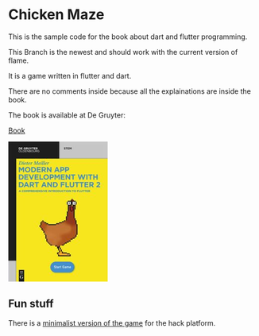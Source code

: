 # Chicken Maze

This is the sample code for the book about dart and flutter programming.

This Branch is the newest and should work with the current version of flame.

It is a game written in flutter and dart.

There are no comments inside because all the explainations are inside the book.

The book is available at De Gruyter:

[Book](https://www.amazon.de/dp/3110690640/ref=cm_sw_em_r_mt_dp_U_TF4xEbN4AZSA7)

![Book](book.jpg)

## Fun stuff

There is a [minimalist version of the game](https://github.com/Schnurber/hack_chicken_maze) for the hack platform.